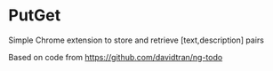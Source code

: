 # PutGet
Simple Chrome extension to store and retrieve [text,description] pairs

Based on code from https://github.com/davidtran/ng-todo